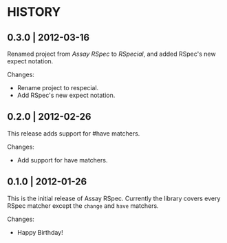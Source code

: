 # HISTORY

## 0.3.0 | 2012-03-16

Renamed project from *Assay RSpec* to *RSpecial*, and added
RSpec's new expect notation.

Changes:

* Rename project to respecial.
* Add RSpec's new expect notation. 


## 0.2.0 | 2012-02-26

This release adds support for #have matchers.

Changes:

* Add support for have matchers.


## 0.1.0 | 2012-01-26

This is the initial release of Assay RSpec. Currently the library covers
every RSpec matcher except the `change` and `have` matchers.

Changes:

* Happy Birthday!

